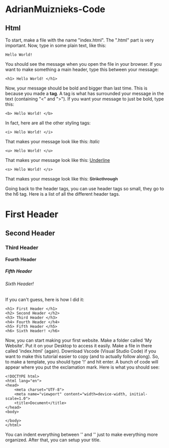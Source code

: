 # AdrianMuiznieks-Code

## Html
To start, make a file with the name "index.html". The ".html" part is very important. Now, type in some plain text, like this:
    
    Hello World!

You should see the message when you open the file in your browser.
If you want to make something a main header, type this between your message:

    <h1> Hello World! </h1>

Now, your message should be bold and bigger than last time. This is because you made a <b>tag</b>. A tag is what has surrounded your message in the text (containing "<" and ">"). If you want your message to just be bold, type this:

    <b> Hello World! </b> 

In fact, here are all the other styling tags:

    <i> Hello World! </i> 
That makes your message look like this: <i>Italic</i>

    <u> Hello World! </u> 
That makes your message look like this: <u>Underline</u>

    <s> Hello World! </s> 
That makes your message look like this: <s>Strikethrough</s>

Going back to the header tags, you can use header tags so small, they go to the h6 tag. Here is a list of all the different header tags.

# First Header
## Second Header
### Third Header
#### Fourth Header
##### Fifth Header
###### Sixth Header!

If you can't guess, here is how I did it:

    <h1> First Header </h1>
    <h2> Second Header </h2>
    <h3> Third Header </h3>
    <h4> Fourth Header </h4>
    <h5> Fifth Header </h5>
    <h6> Sixth Header! </h6>

Now, you can start making your first website. Make a folder called 'My Website'. Put it on your Desktop to access it easily. Make a file in there called 'index.html' (again). Download Vscode (Visual Studio Code) if you want to make this tutorial easier to copy (and to actually follow along). 
So, to make a template, you should type '!' and hit enter. A bunch of code will appear where you put the exclamation mark. Here is what you should see:

    <!DOCTYPE html>
    <html lang="en">
    <head>
        <meta charset="UTF-8">
        <meta name="viewport" content="width=device-width, initial-scale=1.0">
        <title>Document</title>
    </head>
    <body>
        
    </body>
    </html>

You can indent everything between '<head>' and '</body>' just to make everything more organized. After that, you can setup your title.
